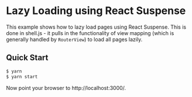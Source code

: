 Lazy Loading using React Suspense
=================================

This example shows how to lazy load pages using React Suspense. This is done in shell.js - it pulls in the functionality of view mapping (which is generally handled by `RouterView`) to load all pages lazily.

Quick Start
-----------
```bash
$ yarn
$ yarn start
```

Now point your browser to http://localhost:3000/.
